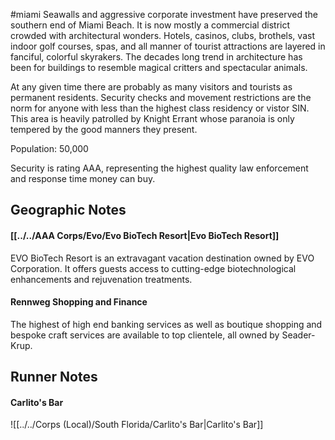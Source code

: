 #miami
Seawalls and aggressive corporate investment have preserved the southern end of Miami Beach. It is now mostly a commercial district crowded with architectural wonders. Hotels, casinos, clubs, brothels, vast indoor golf courses, spas, and all manner of tourist attractions are layered in fanciful, colorful skyrakers. The decades long trend in architecture has been for buildings to resemble magical critters and spectacular animals.  
  
At any given time there are probably as many visitors and tourists as permanent residents. Security checks and movement restrictions are the norm for anyone with less than the highest class residency or vistor SIN. This area is heavily patrolled by Knight Errant whose paranoia is only tempered by the good manners they present.   
  
Population: 50,000  
  
Security is rating AAA, representing the highest quality law enforcement and response time money can buy.

## Geographic Notes

#### [[../../AAA Corps/Evo/Evo BioTech Resort|Evo BioTech Resort]]
EVO BioTech Resort is an extravagant vacation destination owned by EVO Corporation. It offers guests access to cutting-edge biotechnological enhancements and rejuvenation treatments.
#### Rennweg Shopping and Finance

The highest of high end banking services as well as boutique shopping and bespoke craft services are available to top clientele, all owned by Seader-Krup.

## Runner Notes

#### Carlito's Bar
![[../../Corps (Local)/South Florida/Carlito's Bar|Carlito's Bar]]